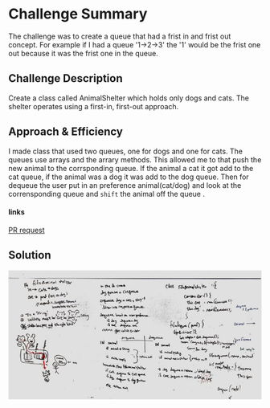 # Challenge Summary
The challenge was to create a queue that had a  frist in and frist out concept. For example if I had a queue '1->2->3' the '1' would be the frist one out because it was the frist one in the queue.

## Challenge Description
Create a class called AnimalShelter which holds only dogs and cats. The shelter operates using a first-in, first-out approach.

## Approach & Efficiency
I made class that used two queues, one for dogs and one for cats. The queues use arrays and the arrary methods. This allowed me to  that push the new animal to the corrsponding queue. If the animal a cat it got add to the cat queue, if the animal was a dog it was add to the dog queue. Then for dequeue the user put in an preference animal(cat/dog) and look at the corrensponding queue and `shift` the animal off the queue .
#### links
[PR request](https://github.com/liz-kavalski-401-advanced-javascript/data-structures-and-algorithms/pull/8)
## Solution
![Code-chellenge-12](https://github.com/liz-kavalski-401-advanced-javascript/pictures/blob/master/images/challenge-11.jpg)

